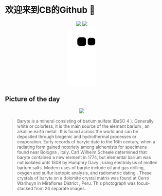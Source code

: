 
# 欢迎来到CB的Github 👋

<div align="center">
  <img height="137px" src="https://github-readme-stats.vercel.app/api?username=SuperCB&show_icons=true&theme=radical" />
  <img height="137px" src="https://github-readme-stats.vercel.app/api/top-langs/?username=SuperCB&hide_title=true&hide_border=true&layout=compact&langs_count=6&text_color=000&icon_color=fff" />
</div>


<div align="center">
    <img src="./contribution-snake/github-contribution-grid-snake.svg" />
</div>



## Picture of the day
<div align="center">
  <img width=400px src="https://upload.wikimedia.org/wikipedia/commons/thumb/5/5c/Barite_-_Cerro_Warihuyn%2C_Miraflores%2C_Huamalies%2C_Huanuco%2C_Peru.jpg/525px-Barite_-_Cerro_Warihuyn%2C_Miraflores%2C_Huamalies%2C_Huanuco%2C_Peru.jpg" />
</div>

>Baryte  is a mineral consisting of  barium sulfate  (BaSO 4 ). Generally white or colorless, it is the main source of the element  barium , an  alkaline earth metal . It is found across the world and can be deposited through biogenic and hydrothermal processes or evaporation. Early records of baryte date to the 16th century, when a radiating form gained notoriety among  alchemists  for specimens found near  Bologna , Italy.  Carl Wilhelm Scheele  determined that baryte contained a new element in 1774, but elemental barium was not isolated until 1808 by  Humphry Davy , using electrolysis of molten barium salts. Modern uses of baryte include oil and gas drilling, oxygen and sulfur isotopic analysis, and  radiometric dating . These crystals of baryte on a  dolomite  crystal  matrix  was found at Cerro Warihuyn in  Miraflores District , Peru. This photograph was  focus-stacked  from 24 separate images.


